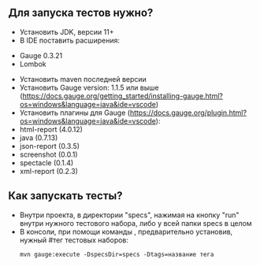 ## Для запуска тестов нужно?

* Установить JDK, версии 11+
* В IDE поставить расширения:
- Gauge 0.3.21
- Lombok
* Установить maven последней версии
* Установить Gauge version: 1.1.5 или выше (https://docs.gauge.org/getting_started/installing-gauge.html?os=windows&language=java&ide=vscode)
* Установить плагины для Gauge (https://docs.gauge.org/plugin.html?os=windows&language=java&ide=vscode):
* html-report (4.0.12)
* java (0.7.13)
* json-report (0.3.5)
* screenshot (0.0.1)
* spectacle (0.1.4)
* xml-report (0.2.3)

## Как запускать тесты?

* Внутри проекта, в директории "specs", нажимая на кнопку "run" внутри нужного тестового набора, либо у всей папки specs в целом
* В консоли, при помощи команды  , предварительно установив, нужный #тег тестовых наборов:
    ```
  mvn gauge:execute -DspecsDir=specs -Dtags=название тега 
  ```

